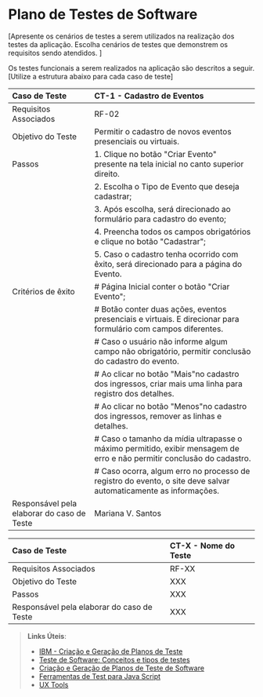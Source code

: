 # Plano de Testes de Software

[Apresente os cenários de testes a serem utilizados na realização dos testes da aplicação. Escolha cenários de testes que demonstrem os requisitos sendo atendidos. ]

Os testes funcionais a serem realizados na aplicação são descritos a seguir. [Utilize a estrutura abaixo para cada caso de teste]

|Caso de Teste    | CT-1 - Cadastro de Eventos |
|:---|:---|
| Requisitos Associados | RF-02 |
| Objetivo do Teste | Permitir o cadastro de novos eventos presenciais ou virtuais. |
| Passos | 1. Clique no botão "Criar Evento" presente na tela inicial no canto superior direito.|
| | 2. Escolha o Tipo de Evento que deseja cadastrar;|
| |3. Após escolha, será direcionado ao formulário para cadastro do evento;|
| |4. Preencha todos os campos obrigatórios e clique no botão "Cadastrar";|
| |5. Caso o cadastro tenha ocorrido com êxito, será direcionado para a página do Evento.|
| Critérios de êxito | # Página Inicial conter o botão "Criar Evento";  |
| | # Botão conter duas ações, eventos presenciais e virtuais. E direcionar para formulário com campos diferentes.|
| | # Caso o usuário não informe algum campo não obrigatório, permitir conclusão do cadastro do evento.|
| | # Ao clicar no botão "Mais"no cadastro dos ingressos, criar mais uma linha para registro dos detalhes.|
| | # Ao clicar no botão "Menos"no cadastro dos ingressos, remover as linhas e detalhes.|
| | # Caso o tamanho da mídia ultrapasse o máximo permitido, exibir mensagem de erro e não permitir conclusão do cadastro.|
| | # Caso ocorra, algum erro no processo de registro do evento, o site deve salvar automaticamente as informações.|
| Responsável pela elaborar do caso de Teste | Mariana V. Santos |

|Caso de Teste    | CT-X - Nome do Teste |
|:---|:---|
| Requisitos Associados | RF-XX |
| Objetivo do Teste | XXX |
| Passos | XXX |
| Responsável pela elaborar do caso de Teste | XXX |
 
> **Links Úteis**:
> - [IBM - Criação e Geração de Planos de Teste](https://www.ibm.com/developerworks/br/local/rational/criacao_geracao_planos_testes_software/index.html)
> -  [Teste de Software: Conceitos e tipos de testes](https://blog.onedaytesting.com.br/teste-de-software/)
> - [Criação e Geração de Planos de Teste de Software](https://www.ibm.com/developerworks/br/local/rational/criacao_geracao_planos_testes_software/index.html)
> - [Ferramentas de Test para Java Script](https://geekflare.com/javascript-unit-testing/)
> - [UX Tools](https://uxdesign.cc/ux-user-research-and-user-testing-tools-2d339d379dc7)
